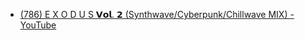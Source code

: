 - [(786) E X O D U S 𝗩𝗼𝗹. 𝟮 (Synthwave/Cyberpunk/Chillwave MIX) - YouTube](https://www.youtube.com/watch?v=ylEUeyTj5gE)
